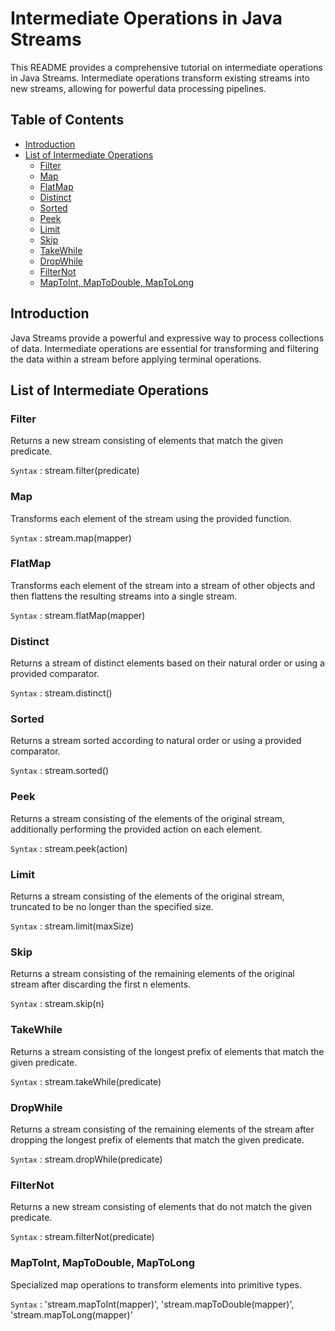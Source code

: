 # Intermediate Operations in Java Streams

This README provides a comprehensive tutorial on intermediate operations in Java Streams. Intermediate operations transform existing streams into new streams, allowing for powerful data processing pipelines.

## Table of Contents

- [Introduction](#introduction)
- [List of Intermediate Operations](#list-of-intermediate-operations)
  - [Filter](#filter)
  - [Map](#map)
  - [FlatMap](#flatmap)
  - [Distinct](#distinct)
  - [Sorted](#sorted)
  - [Peek](#peek)
  - [Limit](#limit)
  - [Skip](#skip)
  - [TakeWhile](#takewhile)
  - [DropWhile](#dropwhile)
  - [FilterNot](#filternot)
  - [MapToInt, MapToDouble, MapToLong](#maptoint-maptodouble-maptolong)

## Introduction

Java Streams provide a powerful and expressive way to process collections of data. Intermediate operations are essential for transforming and filtering the data within a stream before applying terminal operations.

## List of Intermediate Operations

### Filter
Returns a new stream consisting of elements that match the given predicate.

`Syntax` : stream.filter(predicate)

### Map
Transforms each element of the stream using the provided function.

`Syntax` : stream.map(mapper)

### FlatMap
Transforms each element of the stream into a stream of other objects and then flattens the resulting streams into a single stream.

`Syntax` : stream.flatMap(mapper)

### Distinct
Returns a stream of distinct elements based on their natural order or using a provided comparator.

`Syntax` : stream.distinct()

### Sorted
Returns a stream sorted according to natural order or using a provided comparator.

`Syntax` : stream.sorted()

### Peek
Returns a stream consisting of the elements of the original stream, additionally performing the provided action on each element.

`Syntax` : stream.peek(action)

### Limit
Returns a stream consisting of the elements of the original stream, truncated to be no longer than the specified size.

`Syntax` : stream.limit(maxSize)
    
### Skip
Returns a stream consisting of the remaining elements of the original stream after discarding the first n elements.

`Syntax` : stream.skip(n)

### TakeWhile
Returns a stream consisting of the longest prefix of elements that match the given predicate.

`Syntax` : stream.takeWhile(predicate)

### DropWhile
Returns a stream consisting of the remaining elements of the stream after dropping the longest prefix of elements that match the given predicate.

`Syntax` : stream.dropWhile(predicate)

### FilterNot
Returns a new stream consisting of elements that do not match the given predicate.

`Syntax` : stream.filterNot(predicate)

### MapToInt, MapToDouble, MapToLong
Specialized map operations to transform elements into primitive types.

`Syntax` : 'stream.mapToInt(mapper)', 'stream.mapToDouble(mapper)', 'stream.mapToLong(mapper)'



